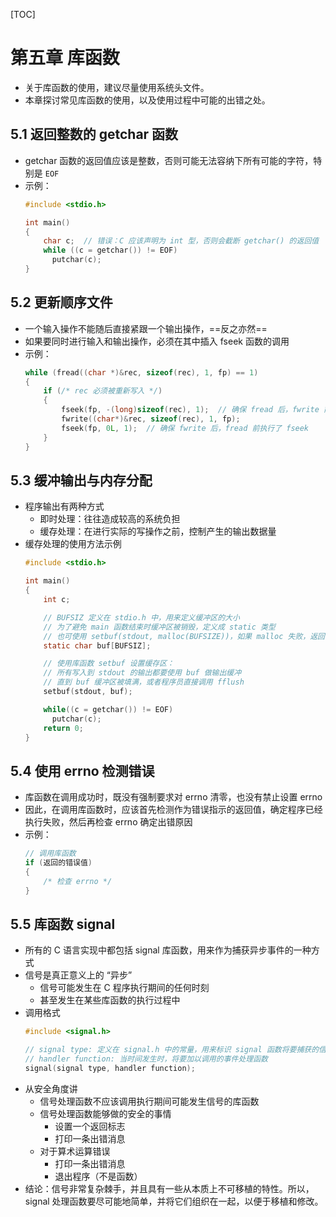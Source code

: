 [TOC]

# 第五章 库函数

- 关于库函数的使用，建议尽量使用系统头文件。
- 本章探讨常见库函数的使用，以及使用过程中可能的出错之处。


## 5.1 返回整数的 getchar 函数

- getchar 函数的返回值应该是整数，否则可能无法容纳下所有可能的字符，特别是 `EOF`
- 示例：
  ```C
  #include <stdio.h>

  int main()
  {
      char c;  // 错误：C 应该声明为 int 型，否则会截断 getchar() 的返回值
      while ((c = getchar()) != EOF)
        putchar(c);
  }
  ```

## 5.2 更新顺序文件

- 一个输入操作不能随后直接紧跟一个输出操作，==反之亦然==
- 如果要同时进行输入和输出操作，必须在其中插入 fseek 函数的调用
- 示例：
  ```C
  while (fread((char *)&rec, sizeof(rec), 1, fp) == 1)
  {
      if (/* rec 必须被重新写入 */)
      {
          fseek(fp, -(long)sizeof(rec), 1);  // 确保 fread 后，fwrite 前执行了 fseek
          fwrite((char*)&rec, sizeof(rec), 1, fp);
          fseek(fp, 0L, 1);  // 确保 fwrite 后，fread 前执行了 fseek
      }
  }
  ```

## 5.3 缓冲输出与内存分配

- 程序输出有两种方式
  - 即时处理：往往造成较高的系统负担
  - 缓存处理：在进行实际的写操作之前，控制产生的输出数据量
- 缓存处理的使用方法示例
  ```C
  #include <stdio.h>

  int main()
  {
      int c;

      // BUFSIZ 定义在 stdio.h 中，用来定义缓冲区的大小
      // 为了避免 main 函数结束时缓冲区被销毁，定义成 static 类型
      // 也可使用 setbuf(stdout, malloc(BUFSIZE))，如果 malloc 失败，返回值为 NULL，则为即时处理模式
      static char buf[BUFSIZ];

      // 使用库函数 setbuf 设置缓存区：
      // 所有写入到 stdout 的输出都要使用 buf 做输出缓冲
      // 直到 buf 缓冲区被填满，或者程序员直接调用 fflush
      setbuf(stdout, buf);

      while((c = getchar()) != EOF)
        putchar(c);
      return 0;
  }
  ```

## 5.4 使用 errno 检测错误

- 库函数在调用成功时，既没有强制要求对 errno 清零，也没有禁止设置 errno
- 因此，在调用库函数时，应该首先检测作为错误指示的返回值，确定程序已经执行失败，然后再检查 errno 确定出错原因
- 示例：
  ```C
  // 调用库函数
  if (返回的错误值)
  {
      /* 检查 errno */
  }
  ```

## 5.5 库函数 signal

- 所有的 C 语言实现中都包括 signal 库函数，用来作为捕获异步事件的一种方式
- 信号是真正意义上的 “异步”
  - 信号可能发生在 C 程序执行期间的任何时刻
  - 甚至发生在某些库函数的执行过程中
- 调用格式
  ```C
  #include <signal.h>

  // signal type: 定义在 signal.h 中的常量，用来标识 signal 函数将要捕获的信号类型
  // handler function: 当时间发生时，将要加以调用的事件处理函数
  signal(signal type, handler function);
  ```
- 从安全角度讲
  - 信号处理函数不应该调用执行期间可能发生信号的库函数
  - 信号处理函数能够做的安全的事情
    - 设置一个返回标志
    - 打印一条出错消息
  - 对于算术运算错误
    - 打印一条出错消息
    - 退出程序（不是函数）
- 结论：信号非常复杂棘手，并且具有一些从本质上不可移植的特性。所以， signal 处理函数要尽可能地简单，并将它们组织在一起，以便于移植和修改。
